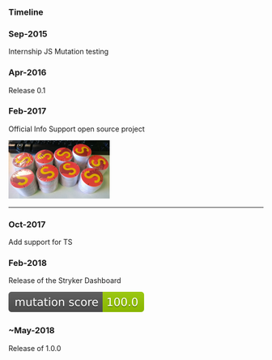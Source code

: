 ### Timeline

 <div class="timeline compact">
  <div class="container left">
    <div class="content">
      <h3>Sep-2015</h3>
      <p>Internship JS Mutation testing</p>
    </div>
  </div>
  <div class="container right">
    <div class="content">
      <h3>Apr-2016</h3>
      <p>Release 0.1</p>
    </div>
  </div>  
  <div class="container left">
    <div class="content">
      <h3>Feb-2017</h3>
      <p>Official Info Support open source project</p>
      <img src="../../img/stickers.png" alt="stickers">
    </div>
  </div>
</div> 

---

 <div class="timeline compact">
  <div class="container right">
    <div class="content">
      <h3>Oct-2017</h3>
      <p>Add support for TS</p>
    </div>
  </div>
  <div class="container left">
    <div class="content">
      <h3>Feb-2018</h3>
      <p>Release of the Stryker Dashboard</p>
      <img src="../../img/badge.svg" alt="Badge">
    </div>
  </div>  
  <div class="container right">
    <div class="content">
      <h3>~May-2018</h3>
      <p>Release of 1.0.0</p>
    </div>
  </div>  
</div>
  